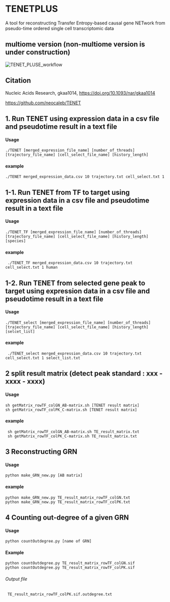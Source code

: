 # TENETPLUS

A tool for reconstructing Transfer Entropy-based causal gene NETwork from pseudo-time ordered single cell transcriptomic data 

## multiome version (non-multiome version is under construction)

<div>
	
![TENET_PLUSE_workflow](https://user-images.githubusercontent.com/61915842/200551135-54f726db-6863-4d52-8322-98246300a13d.PNG)


</div>


## Citation

Nucleic Acids Research, gkaa1014, https://doi.org/10.1093/nar/gkaa1014

https://github.com/neocaleb/TENET


## 1. Run TENET using expression data in a csv file and pseudotime result in a text file
#### Usage

	./TENET [merged_expression_file_name] [number_of_threads] [trajectory_file_name] [cell_select_file_name] [history_length]
	
#### example

	./TENET merged_expression_data.csv 10 trajectory.txt cell_select.txt 1

## 1-1. Run TENET from TF to target using expression data in a csv file and pseudotime result in a text file
#### Usage

 	./TENET_TF [merged_expression_file_name] [number_of_threads] [trajectory_file_name] [cell_select_file_name] [history_length] [species]
	
#### example

	 ./TENET_TF merged_expression_data.csv 10 trajectory.txt cell_select.txt 1 human
	 
## 1-2. Run TENET from selected gene peak to target using expression data in a csv file and pseudotime result in a text file
#### Usage

 	./TENET_select [merged_expression_file_name] [number_of_threads] [trajectory_file_name] [cell_select_file_name] [history_length] [selcet_list]
	
#### example

	 ./TENET_select merged_expression_data.csv 10 trajectory.txt cell_select.txt 1 select_list.txt
	
## 2 split result matrix (detect peak standard : xxx - xxxx - xxxx)

#### Usage

 	sh getMatrix_rowTF_colGN_AB-matrix.sh [TENET result matrix]  
 	sh getMatrix_rowTF_colPK_C-matrix.sh [TENET result matrix]
	
#### example

	 sh getMatrix_rowTF_colGN_AB-matrix.sh TE_result_matrix.txt  
	 sh getMatrix_rowTF_colPK_C-matrix.sh TE_result_matrix.txt
	
## 3 Reconstructing GRN

#### Usage

 	python make_GRN_new.py [AB matrix]
	
#### example

 	python make_GRN_new.py TE_result_matrix_rowTF_colGN.txt  
 	python make_GRN_new.py TE_result_matrix_rowTF_colPK.txt
	
## 4 Counting out-degree of a given GRN

#### Usage
 	python countOutdegree.py [name of GRN]
#### Example
 	python countOutdegree.py TE_result_matrix_rowTF_colGN.sif  
 	python countOutdegree.py TE_result_matrix_rowTF_colPK.sif

###### Output file
	 TE_result_matrix_rowTF_colPK.sif.outdegree.txt

	
	
	
	
	
	
	
	
	
	
	
